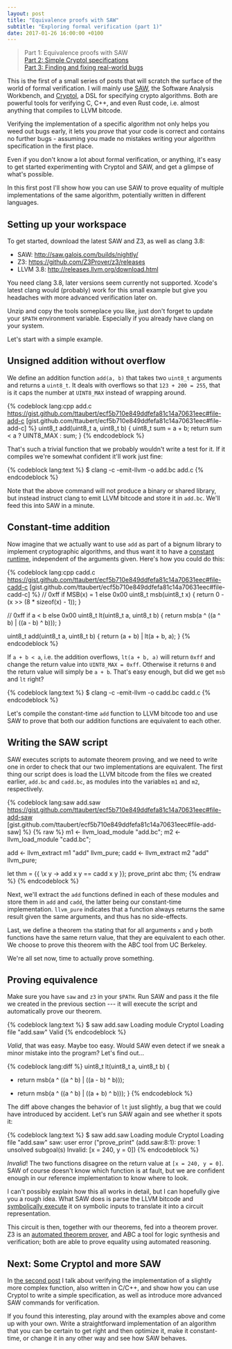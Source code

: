 ```yaml
---
layout: post
title: "Equivalence proofs with SAW"
subtitle: "Exploring formal verification (part 1)"
date: 2017-01-26 16:00:00 +0100
---
```


> Part 1: Equivalence proofs with SAW  
> [Part 2: Simple Cryptol specifications](/blog/2017/02/simple-cryptol-specifications/)  
> [Part 3: Finding and fixing real-world bugs](/blog/2017/06/finding-and-fixing-real-world-bugs/)

This is the first of a small series of posts that will scratch the surface of the world of formal verification. I will mainly use [SAW](http://saw.galois.com/), the Software Analysis Workbench, and [Cryptol](http://cryptol.net/), a DSL for specifying crypto algorithms. Both are powerful tools for verifying C, C++, and even Rust code, i.e. almost anything that compiles to LLVM bitcode.

Verifying the implementation of a specific algorithm not only helps you weed out bugs early, it lets you *prove* that your code is correct and contains no further bugs - assuming you made no mistakes writing your algorithm specification in the first place.

Even if you don't know a lot about formal verification, or anything, it's easy to get started experimenting with Cryptol and SAW, and get a glimpse of what's possible.

In this first post I'll show how you can use SAW to prove equality of multiple implementations of the same algorithm, potentially written in different languages.

## Setting up your workspace

To get started, download the latest SAW and Z3, as well as clang 3.8:

* SAW: http://saw.galois.com/builds/nightly/
* Z3: https://github.com/Z3Prover/z3/releases
* LLVM 3.8: http://releases.llvm.org/download.html

You need clang 3.8, later versions seem currently not supported. Xcode's latest clang would (probably) work for this small example but give you headaches with more advanced verification later on.

Unzip and copy the tools someplace you like, just don't forget to update your `$PATH` environment variable. Especially if you already have clang on your system.

Let's start with a simple example.

## Unsigned addition without overflow

We define an addition function `add(a, b)` that takes two `uint8_t` arguments and returns a `uint8_t`. It deals with overflows so that `123 + 200 = 255`, that is it caps the number at `UINT8_MAX` instead of wrapping around.

{% codeblock lang:cpp add.c https://gist.github.com/ttaubert/ecf5b710e849ddfefa81c14a70631eec#file-add-c [gist.github.com/ttaubert/ecf5b710e849ddfefa81c14a70631eec#file-add-c] %}
uint8_t add(uint8_t a, uint8_t b) {
  uint8_t sum = a + b;
  return sum < a ? UINT8_MAX : sum;
}
{% endcodeblock %}

That's such a trivial function that we probably wouldn't write a test for it. If it compiles we're somewhat confident it'll work just fine:

{% codeblock lang:text %}
$ clang -c -emit-llvm -o add.bc add.c
{% endcodeblock %}

Note that the above command will not produce a binary or shared library, but instead instruct clang to emit LLVM bitcode and store it in `add.bc`. We'll feed this into SAW in a minute.

## Constant-time addition

Now imagine that we actually want to use `add` as part of a bignum library to implement cryptographic algorithms, and thus want it to have a [constant runtime](https://cryptocoding.net/index.php/Coding_rules#Avoid_branchings_controlled_by_secret_data), independent of the arguments given. Here's how you could do this:

{% codeblock lang:cpp cadd.c https://gist.github.com/ttaubert/ecf5b710e849ddfefa81c14a70631eec#file-cadd-c [gist.github.com/ttaubert/ecf5b710e849ddfefa81c14a70631eec#file-cadd-c] %}
// 0xff if MSB(x) = 1 else 0x00
uint8_t msb(uint8_t x) {
  return 0 - (x >> (8 * sizeof(x) - 1));
}

// 0xff if a < b else 0x00
uint8_t lt(uint8_t a, uint8_t b) {
  return msb(a ^ ((a ^ b) | ((a - b) ^ b)));
}

uint8_t add(uint8_t a, uint8_t b) {
  return (a + b) | lt(a + b, a);
}
{% endcodeblock %}

If `a + b < a`, i.e. the addition overflows, `lt(a + b, a)` will return `0xff` and change the return value into `UINT8_MAX = 0xff`. Otherwise it returns `0` and the return value will simply be `a + b`. That's easy enough, but did we get `msb` and `lt` right?

{% codeblock lang:text %}
$ clang -c -emit-llvm -o cadd.bc cadd.c
{% endcodeblock %}

Let's compile the constant-time `add` function to LLVM bitcode too and use SAW to prove that both our addition functions are equivalent to each other.

## Writing the SAW script

SAW executes scripts to automate theorem proving, and we need to write one in order to check that our two implementations are equivalent. The first thing our script does is load the LLVM bitcode from the files we created earlier, `add.bc` and `cadd.bc`, as modules into the variables `m1` and `m2`, respectively.

{% codeblock lang:saw add.saw https://gist.github.com/ttaubert/ecf5b710e849ddfefa81c14a70631eec#file-add-saw [gist.github.com/ttaubert/ecf5b710e849ddfefa81c14a70631eec#file-add-saw] %}
{% raw %}
m1 <- llvm_load_module "add.bc";
m2 <- llvm_load_module "cadd.bc";

add <- llvm_extract m1 "add" llvm_pure;
cadd <- llvm_extract m2 "add" llvm_pure;

let thm = {{ \x y -> add x y == cadd x y }};
prove_print abc thm;
{% endraw %}
{% endcodeblock %}

Next, we'll extract the `add` functions defined in each of these modules and store them in `add` and `cadd`, the latter being our constant-time implementation. `llvm_pure` indicates that a function always returns the same result given the same arguments, and thus has no side-effects.

Last, we define a theorem `thm` stating that for all arguments `x` and `y` both functions have the same return value, that they are equivalent to each other. We choose to prove this theorem with the ABC tool from UC Berkeley.

We're all set now, time to actually prove something.

## Proving equivalence

Make sure you have `saw` and `z3` in your `$PATH`. Run SAW and pass it the file we created in the previous section --- it will execute the script and automatically prove our theorem.

{% codeblock lang:text %}
$ saw add.saw
Loading module Cryptol
Loading file "add.saw"
Valid
{% endcodeblock %}

*Valid*, that was easy. Maybe too easy. Would SAW even detect if we sneak a minor mistake into the program? Let's find out...

{% codeblock lang:diff %}
 uint8_t lt(uint8_t a, uint8_t b) {
-  return msb(a ^ ((a ^ b) | ((a - b) ^ b)));
+  return msb(a ^ ((a ^ b) | ((a + b) ^ b)));
 }
{% endcodeblock %}

The diff above changes the behavior of `lt` just slightly, a bug that we could have introduced by accident. Let's run SAW again and see whether it spots it:

{% codeblock lang:text %}
$ saw add.saw
Loading module Cryptol
Loading file "add.saw"
saw: user error ("prove_print" (add.saw:8:1):
prove: 1 unsolved subgoal(s)
Invalid: [x = 240, y = 0])
{% endcodeblock %}

*Invalid*! The two functions disagree on the return value at `[x = 240, y = 0]`. SAW of course doesn't know which function is at fault, but we are confident enough in our reference implementation to know where to look.

I can't possibly explain how this all works in detail, but I can hopefully give you a rough idea. What SAW does is parse the LLVM bitcode and [symbolically execute](https://en.wikipedia.org/wiki/Symbolic_execution) it on symbolic inputs to translate it into a circuit representation.

This circuit is then, together with our theorems, fed into a theorem prover. Z3 is an [automated theorem prover](https://en.wikipedia.org/wiki/Automated_theorem_proving), and ABC a tool for logic synthesis and verification; both are able to prove equality using automated reasoning.

## Next: Some Cryptol and more SAW

In [the second post](/blog/2017/02/simple-cryptol-specifications/) I talk about verifying the implementation of a slightly more complex function, also written in C/C++, and show how you can use Cryptol to write a simple specification, as well as introduce more advanced SAW commands for verification.

If you found this interesting, play around with the examples above and come up with your own. Write a straightforward implementation of an algorithm that you can be certain to get right and then optimize it, make it constant-time, or change it in any other way and see how SAW behaves.
